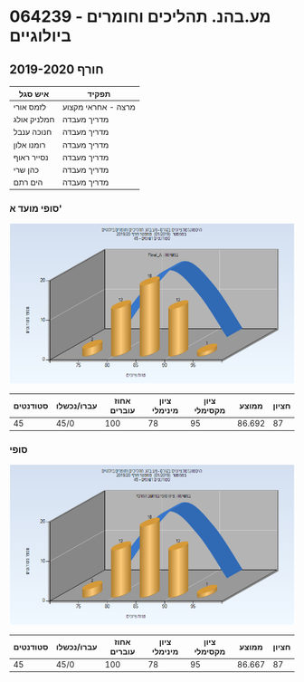 # 064239 - מע.בהנ. תהליכים וחומרים ביולוגיים

## חורף 2019-2020

| איש סגל | תפקיד |
| ---- | ---- |
| לזמס אורי | מרצה - אחראי מקצוע |
| חמלניק אולג | מדריך מעבדה |
| חנוכה ענבל | מדריך מעבדה |
| רומנו אלון | מדריך מעבדה |
| נסייר ראוף | מדריך מעבדה |
| כהן שרי | מדריך מעבדה |
| הים רתם | מדריך מעבדה |

### סופי מועד א'

![201901 Final_A](201901/Final_A.png)

| סטודנטים | עברו/נכשלו | אחוז עוברים | ציון מינימלי | ציון מקסימלי | ממוצע | חציון |
| ---- | ---- | ---- | ---- | ---- | ---- | ---- |
| 45 | 45/0 | 100 | 78 | 95 | 86.692 | 87 |

### סופי

![201901 Finals](201901/Finals.png)

| סטודנטים | עברו/נכשלו | אחוז עוברים | ציון מינימלי | ציון מקסימלי | ממוצע | חציון |
| ---- | ---- | ---- | ---- | ---- | ---- | ---- |
| 45 | 45/0 | 100 | 78 | 95 | 86.667 | 87 |

